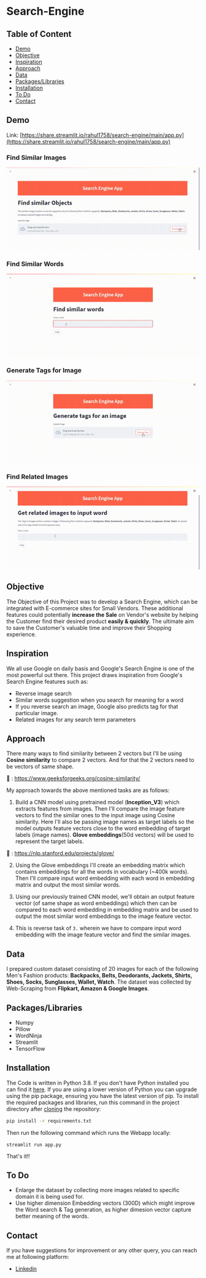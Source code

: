 # Search-Engine
## Table of Content
  * [Demo](#demo)
  * [Objective](#objective)
  * [Inspiration](#inspiration)
  * [Approach](#approach)
  * [Data](#data)
  * [Packages/Libraries](#packageslibraries)
  * [Installation](#installation)
  * [To Do](#to-do)
  * [Contact](#contact)

## Demo
Link: [https://share.streamlit.io/rahul1758/search-engine/main/app.py](https://share.streamlit.io/rahul1758/search-engine/main/app.py)
### Find Similar Images
![](https://github.com/Rahul1758/Search-Engine/blob/main/gifs%20%26%20imgs/Similar_images.gif)
### Find Similar Words
![](https://github.com/Rahul1758/Search-Engine/blob/main/gifs%20%26%20imgs/Similar_words.gif)
### Generate Tags for Image
![](https://github.com/Rahul1758/Search-Engine/blob/main/gifs%20%26%20imgs/Tag_generation.gif)
### Find Related Images
![](https://github.com/Rahul1758/Search-Engine/blob/main/gifs%20%26%20imgs/Related_images.gif)

## Objective
The Objective of this Project was to develop a Search Engine, which can be integrated with E-commerce sites for Small Vendors. These additional features could potentially **increase the Sale** on Vendor's website by helping the Customer find their desired product **easily & quickly**. The ultimate aim to save the Customer's valuable time and improve their Shopping experience.

## Inspiration
We all use Google on daily basis and Google's Search Engine is one of the most powerful out there. This project draws inspiration from Google's Search Engine features such as:
  * Reverse image search
  * Similar words suggestion when you search for meaning for a word
  * If you reverse search an image, Google also predicts tag for that particular image.
  * Related images for any search term parameters

## Approach
There many ways to find similarity between 2 vectors but I'll be using **Cosine similarity** to compare 2 vectors. And for that the 2 vectors need to be vectors of same shape.

📖 : https://www.geeksforgeeks.org/cosine-similarity/

My approach towards the above mentioned tasks are as follows:

1. Build a CNN model using pretrained model (**Inception_V3**) which extracts features from images. Then I'll compare the image feature vectors to find the similar ones to the input image using Cosine similarity. Here I'll also be passing image names as target labels so the model outputs feature vectors close to the word embedding of target labels (image names). **Glove embeddings**(50d vectors) will be used to represent the target labels.

📖 : https://nlp.stanford.edu/projects/glove/

2. Using the Glove embeddings I'll create an embedding matrix which contains embeddings for all the words in vocabulary (~400k words). Then I'll compare input word embedding with each word in embedding matrix and output the most similar words.

3. Using our previously trained CNN model, we'll obtain an output feature vector (of same shape as word embeddings) which then can be compared to each word embedding in embedding matrix and be used to output the most similar word embeddings to the image feature vector.

4. This is reverse task of `3.` wherein we have to compare input word embedding with the image feature vector and find the similar images.

## Data 
I prepared custom dataset consisting of 20 images for each of the following Men's Fashion products: **Backpacks, Belts, Deodorants, Jackets, Shirts, Shoes, Socks, Sunglasses, Wallet, Watch**. The dataset was collected by Web-Scraping from **Flipkart, Amazon & Google Images**.

## Packages/Libraries
* Numpy
* Pillow
* WordNinja
* Streamlit
* TensorFlow

## Installation
The Code is written in Python 3.8. If you don't have Python installed you can find it [here](https://www.python.org/downloads/). If you are using a lower version of Python you can upgrade using the pip package, ensuring you have the latest version of pip. To install the required packages and libraries, run this command in the project directory after [cloning](https://www.howtogeek.com/451360/how-to-clone-a-github-repository/) the repository:
```bash
pip install -r requirements.txt
```
Then run the following command which runs the Webapp locally:
```
streamlit run app.py
```
That's it!!

## To Do
* Enlarge the dataset by collecting more images related to specific domain it is being used for.
* Use higher dimension Embedding vectors (300D) which might improve the Word search & Tag generation, as higher dimesion vector capture better meaning of the words.

## Contact
If you have suggestions for improvement or any other query, you can reach me at following platform:
  * [Linkedin](https://www.linkedin.com/in/rahul-menon-515702a7/)
